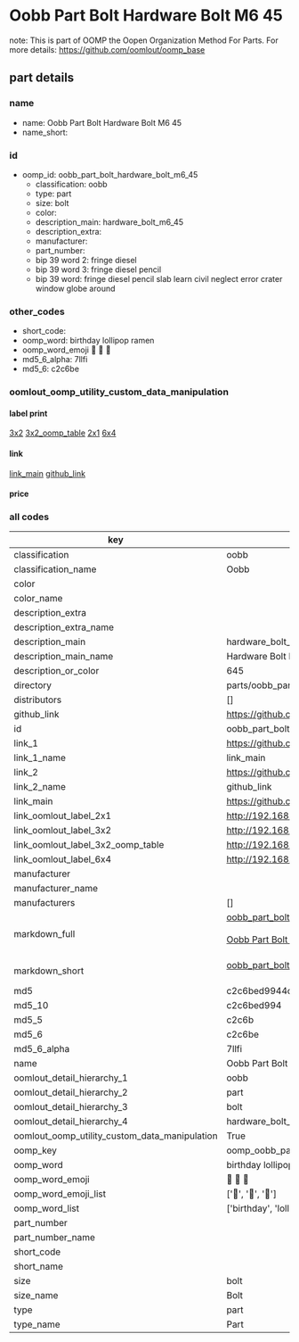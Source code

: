 # Oobb Part Bolt Hardware Bolt M6 45  

note: This is part of OOMP the Oopen Organization Method For Parts. For more details: https://github.com/oomlout/oomp_base

##  part details





### name
* name: Oobb Part Bolt Hardware Bolt M6 45
* name_short: 
### id
* oomp_id: oobb_part_bolt_hardware_bolt_m6_45
  * classification: oobb
  * type: part
  * size: bolt
  * color: 
  * description_main: hardware_bolt_m6_45
  * description_extra: 
  * manufacturer: 
  * part_number: 
  * bip 39 word 2: fringe diesel
  * bip 39 word 3: fringe diesel pencil
  * bip 39 word: fringe diesel pencil slab learn civil neglect error crater window globe around

### other_codes
* short_code: 
* oomp_word: birthday lollipop ramen
* oomp_word_emoji :birthday: :lollipop: :ramen:
* md5_6_alpha: 7llfi
* md5_6: c2c6be






### oomlout_oomp_utility_custom_data_manipulation
#### label print
[3x2](http://192.168.1.245:1112/?label=oomp%207llfi)
[3x2_oomp_table](http://192.168.1.107:1112/?label=oomp%207llfi)
[2x1](http://192.168.1.242:1112/?label=oomp%207llfi)
[6x4](http://192.168.1.55:1112/?label=oomp%207llfi)    

#### link

[link_main](https://github.com/oomlout/oomlout_oomp_current_version_messy/tree/main/parts/oobb_part_bolt_hardware_bolt_m6_45) [github_link](https://github.com/oomlout/oomlout_oomp_part_src/tree/main/parts/oobb_part_bolt_hardware_bolt_m6_45)                             

#### price







### all codes 
| key | value |  
| --- | --- |  
| classification | oobb |  
| classification_name | Oobb |  
| color |  |  
| color_name |  |  
| description_extra |  |  
| description_extra_name |  |  
| description_main | hardware_bolt_m6_45 |  
| description_main_name | Hardware Bolt M6 45 |  
| description_or_color | 645 |  
| directory | parts/oobb_part_bolt_hardware_bolt_m6_45 |  
| distributors | [] |  
| github_link | https://github.com/oomlout/oomlout_oomp_part_src/tree/main/parts/oobb_part_bolt_hardware_bolt_m6_45 |  
| id | oobb_part_bolt_hardware_bolt_m6_45 |  
| link_1 | https://github.com/oomlout/oomlout_oomp_current_version_messy/tree/main/parts/oobb_part_bolt_hardware_bolt_m6_45 |  
| link_1_name | link_main |  
| link_2 | https://github.com/oomlout/oomlout_oomp_part_src/tree/main/parts/oobb_part_bolt_hardware_bolt_m6_45 |  
| link_2_name | github_link |  
| link_main | https://github.com/oomlout/oomlout_oomp_current_version_messy/tree/main/parts/oobb_part_bolt_hardware_bolt_m6_45 |  
| link_oomlout_label_2x1 | http://192.168.1.242:1112/?label=oomp%207llfi |  
| link_oomlout_label_3x2 | http://192.168.1.245:1112/?label=oomp%207llfi |  
| link_oomlout_label_3x2_oomp_table | http://192.168.1.107:1112/?label=oomp%207llfi |  
| link_oomlout_label_6x4 | http://192.168.1.55:1112/?label=oomp%207llfi |  
| manufacturer |  |  
| manufacturer_name |  |  
| manufacturers | [] |  
| markdown_full | [oobb_part_bolt_hardware_bolt_m6_45](https://github.com/oomlout/oomlout_oomp_current_version_messy/tree/main/parts/oobb_part_bolt_hardware_bolt_m6_45)<br>[](https://github.com/oomlout/oomlout_oomp_current_version_messy/tree/main/parts/oobb_part_bolt_hardware_bolt_m6_45)<br>[Oobb Part Bolt Hardware Bolt M6 45](https://github.com/oomlout/oomlout_oomp_current_version_messy/tree/main/parts/oobb_part_bolt_hardware_bolt_m6_45)<br><br> |  
| markdown_short | [oobb_part_bolt_hardware_bolt_m6_45](https://github.com/oomlout/oomlout_oomp_current_version_messy/tree/main/parts/oobb_part_bolt_hardware_bolt_m6_45)<br><br> |  
| md5 | c2c6bed9944cd280a63f6caf454f62e8 |  
| md5_10 | c2c6bed994 |  
| md5_5 | c2c6b |  
| md5_6 | c2c6be |  
| md5_6_alpha | 7llfi |  
| name | Oobb Part Bolt Hardware Bolt M6 45 |  
| oomlout_detail_hierarchy_1 | oobb |  
| oomlout_detail_hierarchy_2 | part |  
| oomlout_detail_hierarchy_3 | bolt |  
| oomlout_detail_hierarchy_4 | hardware_bolt_m6_45 |  
| oomlout_oomp_utility_custom_data_manipulation | True |  
| oomp_key | oomp_oobb_part_bolt_hardware_bolt_m6_45 |  
| oomp_word | birthday lollipop ramen |  
| oomp_word_emoji | :birthday: :lollipop: :ramen: |  
| oomp_word_emoji_list | [':birthday:', ':lollipop:', ':ramen:'] |  
| oomp_word_list | ['birthday', 'lollipop', 'ramen'] |  
| part_number |  |  
| part_number_name |  |  
| short_code |  |  
| short_name |  |  
| size | bolt |  
| size_name | Bolt |  
| type | part |  
| type_name | Part |  
